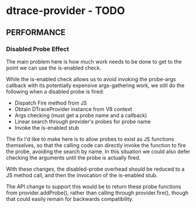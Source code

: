# dtrace-provider - TODO

## PERFORMANCE

### Disabled Probe Effect

The main problem here is how much work needs to be done to get to the
point we can use the is-enabled check.

While the is-enabled check allows us to avoid invoking the probe-args
callback with its potentially expensive args-gathering work, we still
do the following when a disabled probe is fired:

 * Dispatch Fire method from JS
 * Obtain DTraceProvider instance from V8 context
 * Args checking (must get a probe name and a callback)
 * Linear search through provider's probes for probe name
 * Invoke the is-enabled stub

The fix I'd like to make here is to allow probes to exist as JS
functions themselves, so that the calling code can directly invoke the
function to fire the probe, avoiding the search by name. In this
situation we could also defer checking the arguments until the probe
is actually fired.

With these changes, the disabled-probe overhead should be reduced to a
JS method call, and then the invocation of the is-enabled stub.

The API change to support this would be to return these probe
functions from provider.addProbe(), rather than calling through
provider.fire(), though that could easily remain for backwards
compatibility.
